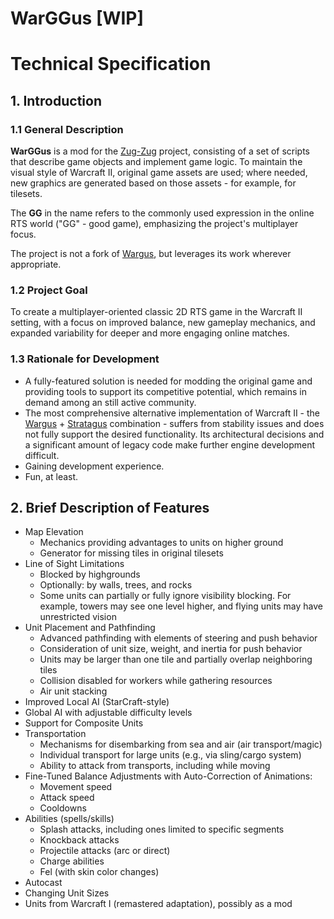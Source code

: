 # **WarGGus**  [WIP]
# Technical Specification

## 1. Introduction
### 1.1 General Description
**WarGGus** is a mod for the [Zug-Zug](https://github.com/ipochto/zug-zug) project, consisting of a set of scripts that describe game objects and implement game logic. To maintain the visual style of Warcraft II, original game assets are used; where needed, new graphics are generated based on those assets - for example, for tilesets.

The **GG** in the name refers to the commonly used expression in the online RTS world ("GG" - good game), emphasizing the project's multiplayer focus.

The project is not a fork of [Wargus](https://github.com/wargus/wargus), but leverages its work wherever appropriate.

### 1.2 Project Goal
To create a multiplayer-oriented classic 2D RTS game in the Warcraft II setting, with a focus on improved balance, new gameplay mechanics, and expanded variability for deeper and more engaging online matches.

### 1.3 Rationale for Development
- A fully-featured solution is needed for modding the original game and providing tools to support its competitive potential, which remains in demand among an still active community.
- The most comprehensive alternative implementation of Warcraft II - the [Wargus](https://github.com/wargus/wargus) + [Stratagus](https://github.com/wargus/stratagus) combination - suffers from stability issues and does not fully support the desired functionality. Its architectural decisions and a significant amount of legacy code make further engine development difficult.
- Gaining development experience.
- Fun, at least.


## 2. Brief Description of Features
* Map Elevation
    - Mechanics providing advantages to units on higher ground
    - Generator for missing tiles in original tilesets
* Line of Sight Limitations
    - Blocked by highgrounds
    - Optionally: by walls, trees, and rocks
    - Some units can partially or fully ignore visibility blocking. For example, towers may see one level higher, and flying units may have unrestricted vision
* Unit Placement and Pathfinding
    - Advanced pathfinding with elements of steering and push behavior
    - Consideration of unit size, weight, and inertia for push behavior
    - Units may be larger than one tile and partially overlap neighboring tiles
    - Collision disabled for workers while gathering resources
    - Air unit stacking
* Improved Local AI (StarCraft-style)
* Global AI with adjustable difficulty levels
* Support for Composite Units
* Transportation
    - Mechanisms for disembarking from sea and air (air transport/magic)
    - Individual transport for large units (e.g., via sling/cargo system)
    - Ability to attack from transports, including while moving
* Fine-Tuned Balance Adjustments with Auto-Correction of Animations:
    - Movement speed
    - Attack speed
    - Cooldowns
* Abilities (spells/skills)
    - Splash attacks, including ones limited to specific segments
    - Knockback attacks
    - Projectile attacks (arc or direct)
    - Charge abilities
    - Fel (with skin color changes)
* Autocast
* Changing Unit Sizes
* Units from Warcraft I (remastered adaptation), possibly as a mod
